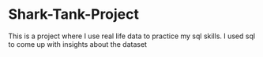 # Shark-Tank-Project
This is  a project where I use real life data to practice my sql skills. I used sql to come up with insights about the dataset
